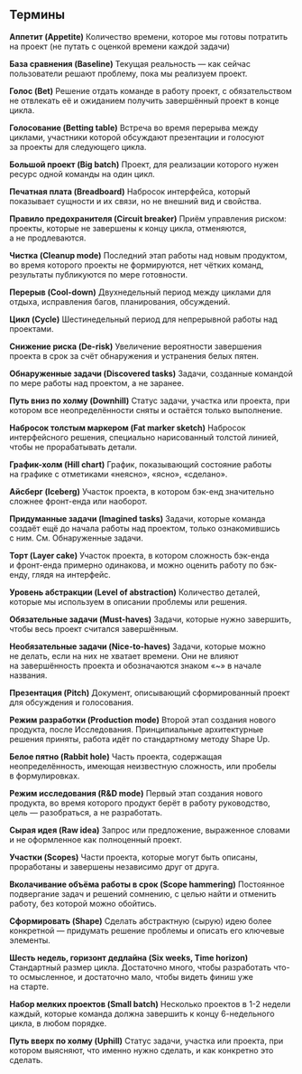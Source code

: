 ## <a name="h45"></a> Термины

**Аппетит (Appetite)**
Количество времени, которое мы готовы потратить на проект (не путать с оценкой времени каждой задачи)

**База сравнения (Baseline)**
Текущая реальность — как сейчас пользователи решают проблему, пока мы реализуем проект.

**Голос (Bet)**
Решение отдать команде в работу проект, с обязательством не отвлекать её и ожиданием получить завершённый проект в конце цикла.

**Голосование (Betting table)**
Встреча во время перерыва между циклами, участники которой обсуждают презентации и голосуют за проекты для следующего цикла.

**Большой проект (Big batch)**
Проект, для реализации которого нужен ресурс одной команды на один цикл.

**Печатная плата (Breadboard)**
Набросок интерфейса, который показывает сущности и их связи, но не внешний вид и свойства.

**Правило предохранителя (Circuit breaker)**
Приём управления риском: проекты, которые не завершены к концу цикла, отменяются, а не продлеваются.

**Чистка (Cleanup mode)**
Последний этап работы над новым продуктом, во время которого проекты не формируются, нет чётких команд, результаты публикуются по мере готовности.

**Перерыв (Cool-down)**
Двухнедельный период между циклами для отдыха, исправления багов, планирования, обсуждений.

**Цикл (Cycle)**
Шестинедельный период для непрерывной работы над проектами.

**Снижение риска (De-risk)**
Увеличение вероятности завершения проекта в срок за счёт обнаружения и устранения белых пятен.

**Обнаруженные задачи (Discovered tasks)**
Задачи, созданные командой по мере работы над проектом, а не заранее.

**Путь вниз по холму (Downhill)**
Статус задачи, участка или проекта, при котором все неопределённости сняты и остаётся только выполнение.

**Набросок толстым маркером (Fat marker sketch)**
Набросок интерфейсного решения, специально нарисованный толстой линией, чтобы не прорабатывать детали.

**График-холм (Hill chart)**
График, показывающий состояние работы на графике с отметиками «неясно», «ясно», «сделано».

**Айсберг (Iceberg)**
Участок проекта, в котором бэк-енд значительно сложнее фронт-енда или наоборот.

**Придуманные задачи (Imagined tasks)**
Задачи, которые команда создаёт ещё до начала работы над проектом, только ознакомившись с ним. См. Обнаруженные задачи.

**Торт (Layer cake)**
Участок проекта, в котором сложность бэк-енда и фронт-енда примерно одинакова, и можно оценить работу по бэк-енду, глядя на интерфейс.

**Уровень абстракции (Level of abstraction)**
Количество деталей, которые мы используем в описании проблемы или решения.

**Обязательные задачи (Must-haves)**
Задачи, которые нужно завершить, чтобы весь проект считался завершённым.

**Необязательные задачи (Nice-to-haves)**
Задачи, которые можно не делать, если на них не хватает времени. Они не влияют на завершённость проекта и обозначаются знаком «~» в начале названия.

**Презентация (Pitch)**
Документ, описывающий сформированный проект для обсуждения и голосования.

**Режим разработки (Production mode)**
Второй этап создания нового продукта, после Исследования. Принципиальные архитектурные решения приняты, работа идёт по стандартному методу Shape Up.

**Белое пятно (Rabbit hole)**
Часть проекта, содержащая неопределённость, имеющая неизвестную сложность, или пробелы в формулировках.

**Режим исследования (R&D mode)**
Первый этап создания нового продукта, во время которого продукт берёт в работу руководство, цель — разобраться, а не разработать.

**Сырая идея (Raw idea)**
Запрос или предложение, выраженное словами и не оформленное как полноценный проект.

**Участки (Scopes)**
Части проекта, которые могут быть описаны, проработаны и завершены независимо друг от друга.

**Вколачивание объёма работы в срок (Scope hammering)**
Постоянное подвергание задач и решений сомнению, с целью найти и отменить работу, без которой можно обойтись.

**Сформировать (Shape)**
Сделать абстрактную (сырую) идею более конкретной — придумать решение проблемы и описать его ключевые элементы.

**Шесть недель, горизонт дедлайна (Six weeks, Time horizon)**
Стандартный размер цикла. Достаточно много, чтобы разработать что-то осмысленное, и достаточно мало, чтобы видеть финиш уже на старте.

**Набор мелких проектов (Small batch)**
Несколько проектов в 1-2 недели каждый, которые команда должна завершить к концу 6-недельного цикла, в любом порядке.

**Путь вверх по холму (Uphill)**
Статус задачи, участка или проекта, при котором выясняют, что именно нужно сделать, и как конкретно это сделать.